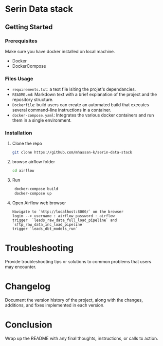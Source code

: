 # Serin Data stack

<!-- GETTING STARTED -->
## Getting Started


### Prerequisites

Make sure you have docker installed on local machine.
* Docker
* DockerCompose
  
### Files Usage

- `requirements.txt`: a text file lsiting the projet's dependancies.
- `README.md`: Markdown text with a brief explanation of the project and the repository structure.
- `Dockerfile`: build users can create an automated build that executes several command-line instructions in a container.
- `docker-compose.yaml`: Integrates the various docker containers and run them in a single environment.

### Installation

1. Clone the repo
   ```sh
   git clone https://github.com/mhassan-k/serin-data-stack
   ```
2. browse airflow folder 
    ```sh
    cd airflow 
   ```
3. Run
   ```sh
    docker-compose build
    docker-compose up
   ```
4. Open Airflow web browser
   ```JS
   Navigate to `http://localhost:8000/` on the browser
   login --> username : airflow password : airflow
   trigger  `leads_raw_data_full_load_pipeline` and `sftp_raw_data_inc_load_pipeline`
   trigger `leads_dbt_models_run`
    ```

# Troubleshooting
Provide troubleshooting tips or solutions to common problems that users may encounter.

# Changelog
Document the version history of the project, along with the changes, additions, and fixes implemented in each version.


# Conclusion
Wrap up the README with any final thoughts, instructions, or calls to action.

